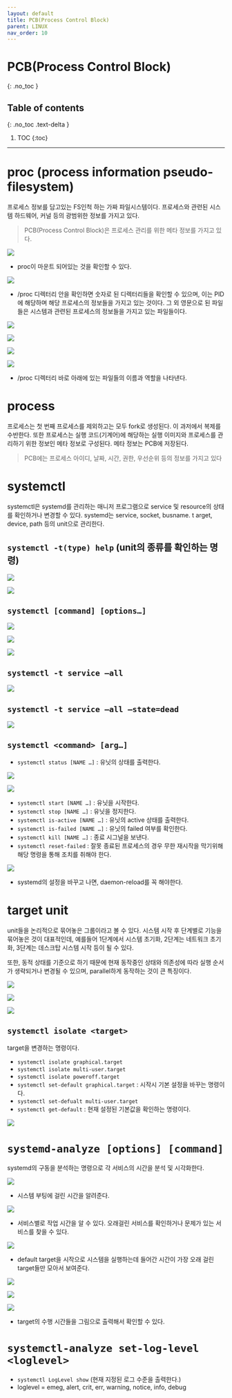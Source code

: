 ```yaml
---
layout: default
title: PCB(Process Control Block)
parent: LINUX
nav_order: 10
---
```


# PCB(Process Control Block)
{: .no_toc }

## Table of contents
{: .no_toc .text-delta }

1. TOC
{:toc}

---

# proc (process information pseudo-filesystem)
프로세스 정보를 담고있는 FS인척 하는 가짜 파일시스템이다. 프로세스와 관련된 시스템 하드웨어, 커널 등의 광범위한 정보를 가지고 있다.

> PCB(Process Control Block)은 프로세스 관리를 위한 메타 정보를 가지고 있다.

![](imgs/2023-05-15-23-38-27.png)

- proc이 마운트 되어있는 것을 확인할 수 있다.

![](imgs/2023-05-15-23-38-42.png)

- /proc 디렉터리 안을 확인하면 숫자로 된 디렉터리들을 확인할 수 있으며, 이는 PID에 해당하며 해당 프로세스의 정보들을 가지고 있는 것이다. 그 외 영문으로 된 파일들은 시스템과 관련된 프로세스의 정보들을 가지고 있는 파일들이다.

![](imgs/2023-05-15-23-43-40.png)

![](imgs/2023-05-15-23-44-22.png)

![](imgs/2023-05-15-23-44-29.png)

![](imgs/2023-05-15-23-44-35.png)

- /proc 디렉터리 바로 아래에 있는 파일들의 이름과 역할을 나타낸다.

# process
프로세스는 첫 번째 프로세스를 제외하고는 모두 fork로 생성된다. 이 과저에서 복제를 수반한다. 또한 프로세스는 실행 코드(기계어)에 해당하는 실행 이미지와 프로세스를 관리하기 위한 정보인 메타 정보로 구성된다. 메타 정보는 PCB에 저장된다.

> PCB에는 프로세스 아이디, 날짜, 시간, 권한, 우선순위 등의 정보를 가지고 있다

# systemctl
systemctl은 systemd를 관리하는 매니저 프로그램으로 service 및 resource의 상태를 확인하거나 변경할 수 있다. systemd는 service, socket, busname. t arget, device, path 등의 unit으로 관리한다.

## `systemctl -t(type) help` (unit의 종류를 확인하는 명령)

![](imgs/2023-05-15-23-45-36.png)

![](imgs/2023-05-15-23-45-42.png)

## `systemctl [command] [options…]`

![](imgs/2023-05-15-23-45-52.png)

![](imgs/2023-05-15-23-45-59.png)

![](imgs/2023-05-15-23-46-05.png)

## `systemctl -t service —all`

![](imgs/2023-05-15-23-46-21.png)

## `systemctl -t service —all —state=dead`

![](imgs/2023-05-15-23-46-30.png)

## `systemctl <command> [arg…]`

- `systemctl status [NAME …]` : 유닛의 상태를 출력한다.
    
![](imgs/2023-05-15-23-46-40.png)
    
![](imgs/2023-05-15-23-46-57.png)
    
- `systemctl start [NAME …]` : 유닛을 시작한다.
- `systemctl stop [NAME …]` : 유닛을 정지한다.
- `systemctl is-active [NAME …]` : 유닛의 active 상태를 출력한다.
- `systemctl is-failed [NAME …]` : 유닛의 failed 여부를 확인한다.
- `systemctl kill [NAME …]` : 종료 시그널을 보낸다.
- `systemctl reset-failed` : 잘못 종료된 프로세스의 경우 무한 재시작을 막기위해 해당 명령을 통해 조치를 취해야 한다.

![](imgs/2023-05-15-23-47-07.png)

- systemd의 설정을 바꾸고 나면, daemon-reload를 꼭 해야한다.

# target unit

unit들을 논리적으로 묶어놓은 그룹이라고 볼 수 있다. 시스템 시작 후 단계별로 기능을 묶어놓은 것이 대표적인데, 예를들어 1단계에서 시스템 초기화, 2단계는 네트워크 초기화, 3단계는 데스크탑 시스템 시작 등이 될 수 있다.

또한, 동적 상태를 기준으로 하기 때문에 현재 동작중인 상태와 의존성에 따라 실행 순서가 생략되거나 변경될 수 있으며, parallel하게 동작하는 것이 큰 특징이다.

![](imgs/2023-05-15-23-47-18.png)

![](imgs/2023-05-15-23-47-25.png)

![](imgs/2023-05-15-23-47-31.png)

## `systemctl isolate <target>`

target을 변경하는 명령이다.

- `systemctl isolate graphical.target`
- `systemctl isolate multi-user.target`
- `systemctl isolate poweroff.target`
- `systemctl set-default graphical.target` : 시작시 기본 설정을 바꾸는 명령이다.
- `systemctl set-defualt multi-user.target`
- `systemctl get-default` : 현재 설정된 기본값을 확인하는 명령이다.

![](imgs/2023-05-15-23-47-42.png)

# `systemd-analyze [options] [command]`

systemd의 구동을 분석하는 명령으로 각 서비스의 시간을 분석 및 시각화한다. 

![](imgs/2023-05-15-23-47-50.png)

- 시스템 부팅에 걸린 시간을 알려준다.

![](imgs/2023-05-15-23-48-12.png)

- 서비스별로 작업 시간을 알 수 있다. 오래걸린 서비스를 확인하거나 문제가 있는 서비스를 찾을 수 있다.

![](imgs/2023-05-15-23-48-20.png)

- default target을 시작으로 시스템을 실행하는데 들어간 시간이 가장 오래 걸린 target들만 모아서 보여준다.

![](imgs/2023-05-15-23-48-29.png)

![](imgs/2023-05-15-23-48-37.png)

![](imgs/2023-05-15-23-48-46.png)

- target의 수행 시간들을 그림으로 출력해서 확인할 수 있다.

# `systemctl-analyze set-log-level <loglevel>`

- `systemctl LogLevel show` (현재 지정된 로그 수준을 출력한다.)
- loglevel = emeg, alert, crit, err, warning, notice, info, debug